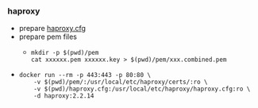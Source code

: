 ### haproxy

* prepare [haproxy.cfg](resources/haproxy.cfg.md)
* prepare pem files
    + ```shell
      mkdir -p $(pwd)/pem
      cat xxxxxx.pem xxxxxx.key > $(pwd)/pem/xxx.combined.pem
      ```
* ```shell
  docker run --rm -p 443:443 -p 80:80 \
      -v $(pwd)/pem/:/usr/local/etc/haproxy/certs/:ro \
      -v $(pwd)/haproxy.cfg:/usr/local/etc/haproxy/haproxy.cfg:ro \
      -d haproxy:2.2.14
  ```